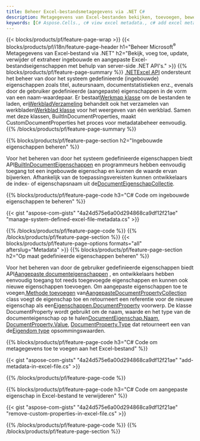 ```yaml
---
title: Beheer Excel-bestandsmetagegevens via .NET C#
description: Metagegevens van Excel-bestanden bekijken, toevoegen, bewerken, verwijderen of extraheren met slechts enkele regels C#-code
keywords: [C# Aspose.Cells., c# view excel metadata., c# add excel metadata., c# insert excel metadata., c# edit excel metadata., c# remove excel metadata., c# extract excel metadata., c# modify excel metadata]
---
```

{{< blocks/products/pf/feature-page-wrap >}}
{{< blocks/products/pf/i18n/feature-page-header h1="Beheer Microsoft<sup>&reg;</sup> Metagegevens van Excel-bestand via .NET" h2="Bekijk, voeg toe, update, verwijder of extraheer ingebouwde en aangepaste Excel-bestandseigenschappen met behulp van server-side .NET API\'s." >}}
{{% blocks/products/pf/feature-page-summary %}}
[.NETExcel API](/cells/nl/net/) ondersteunt het beheer van door het systeem gedefinieerde (ingebouwde) eigenschappen zoals titel, auteursnaam, documentstatistieken enz., evenals door de gebruiker gedefinieerde (aangepaste) eigenschappen in de vorm van een naam-waardepaar. Er bestaat[Werkmap klasse](https://reference.aspose.com/cells/net/aspose.cells/workbook) om de bestanden te laden, en[WerkbladVerzameling](https://reference.aspose.com/cells/net/aspose.cells/worksheetcollection) behandelt ook het verzamelen van werkbladen[Werkblad klasse](https://reference.aspose.com/cells/net/aspose.cells/worksheet) voor het weergeven van één werkblad. Samen met deze klassen, BuiltInDocumentProperties, maakt CustomDocumentProperties het proces voor metadatabeheer eenvoudig.
{{% /blocks/products/pf/feature-page-summary %}}

{{% blocks/products/pf/feature-page-section h2="Ingebouwde eigenschappen beheren" %}}

 Voor het beheren van door het systeem gedefinieerde eigenschappen biedt API[BuiltInDocumentEigenschappen](https://reference.aspose.com/cells/net/aspose.cells/workbook/properties/builtindocumentproperties) en programmeurs hebben eenvoudig toegang tot een ingebouwde eigenschap en kunnen de waarde ervan bijwerken. Afhankelijk van de toepassingsvereisten kunnen ontwikkelaars de index- of eigenschapsnaam uit de[DocumentEigenschapCollectie](https://reference.aspose.com/cells/net/aspose.cells.properties/documentpropertycollection). 

{{% blocks/products/pf/feature-page-code h3="C# Code om ingebouwde eigenschappen te beheren" %}}

{{< gist "aspose-com-gists" "4a24d575e6a00d294868ca9df12f21ae" "manage-system-defined-excel-file-metadata.cs" >}}

{{% /blocks/products/pf/feature-page-code %}}
{{% /blocks/products/pf/feature-page-section %}}
{{< blocks/products/pf/feature-page-options formats="all" afterslug="Metadata" >}}
{{% blocks/products/pf/feature-page-section h2="Op maat gedefinieerde eigenschappen beheren" %}}

 Voor het beheren van door de gebruiker gedefinieerde eigenschappen biedt API[Aangepaste documenteigenschappen](https://reference.aspose.com/cells/net/aspose.cells/workbook/properties/customdocumentproperties) , en ontwikkelaars hebben eenvoudig toegang tot reeds toegevoegde eigenschappen en kunnen ook nieuwe eigenschappen toevoegen. Om aangepaste eigenschappen toe te voegen,[Methode toevoegen](https://reference.aspose.com/cells/net/aspose.cells.properties/customdocumentpropertycollection/methods/add/index) van[AangepasteDocumentPropertyCollection](https://reference.aspose.com/cells/net/aspose.cells.properties/customdocumentpropertycollection) class voegt de eigenschap toe en retourneert een referentie voor de nieuwe eigenschap als een[Eigenschappen.DocumentProperty](https://reference.aspose.com/cells/net/aspose.cells.properties/documentproperty) voorwerp. De klasse DocumentProperty wordt gebruikt om de naam, waarde en het type van de documenteigenschap op te halen[DocumentEigenschap.Naam](https://reference.aspose.com/cells/net/aspose.cells.properties/documentproperty/properties/name), [DocumentProperty.Value](https://reference.aspose.com/cells/net/aspose.cells.properties/documentproperty/properties/value),  [DocumentProperty.Type](https://reference.aspose.com/cells/net/aspose.cells.properties/documentproperty/properties/type) dat retourneert een van de[Eigendom type](https://reference.aspose.com/cells/net/aspose.cells.properties/propertytype) opsommingswaarden.
 
{{% blocks/products/pf/feature-page-code h3="C# Code om metagegevens toe te voegen aan het Excel-bestand" %}}

{{< gist "aspose-com-gists" "4a24d575e6a00d294868ca9df12f21ae" "add-metadata-in-excel-file.cs" >}}

{{% /blocks/products/pf/feature-page-code %}}


{{% blocks/products/pf/feature-page-code h3="C# Code om aangepaste eigenschap in Excel-bestand te verwijderen" %}}

{{< gist "aspose-com-gists" "4a24d575e6a00d294868ca9df12f21ae" "remove-custom-properties-in-excel-file.cs" >}}

{{% /blocks/products/pf/feature-page-code %}}
{{% /blocks/products/pf/feature-page-section %}}
